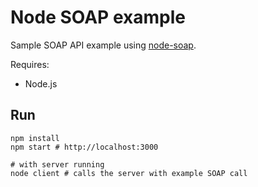 # Node SOAP example

Sample SOAP API example using [node-soap](https://github.com/adamkac/node-soap).

Requires:
* Node.js

## Run

```
npm install
npm start # http://localhost:3000

# with server running
node client # calls the server with example SOAP call
```
